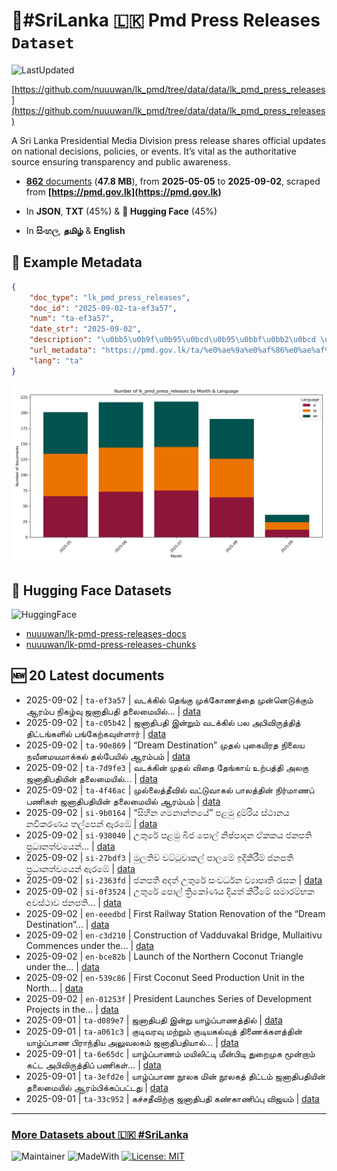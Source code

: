 # 📢#SriLanka 🇱🇰 Pmd Press Releases `Dataset`

![LastUpdated](https://img.shields.io/badge/last_updated-2025--09--21_16:50:20-green)

[https://github.com/nuuuwan/lk_pmd/tree/data/data/lk_pmd_press_releases](https://github.com/nuuuwan/lk_pmd/tree/data/data/lk_pmd_press_releases)

A Sri Lanka Presidential Media Division press release shares official updates on national decisions, policies, or events. It’s vital as the authoritative source ensuring transparency and public awareness.

- [**862** documents](https://github.com/nuuuwan/lk_pmd/tree/data/data/lk_pmd_press_releases) (**47.8 MB**), from **2025-05-05** to **2025-09-02**, scraped from **[https://pmd.gov.lk](https://pmd.gov.lk)**

- In **JSON**, **TXT** (45%) & **🤗 Hugging Face** (45%)

- In **සිංහල**, **தமிழ்** & **English**

## 📝 Example Metadata

```json
{
    "doc_type": "lk_pmd_press_releases",
    "doc_id": "2025-09-02-ta-ef3a57",
    "num": "ta-ef3a57",
    "date_str": "2025-09-02",
    "description": "\u0bb5\u0b9f\u0b95\u0bcd\u0b95\u0bbf\u0bb2\u0bcd \u0ba4\u0bc6\u0b99\u0bcd\u0b95\u0bc1 \u0bae\u0bc1\u0b95\u0bcd\u0b95\u0bcb\u0ba3\u0ba4\u0bcd\u0ba4\u0bc8 \u0bae\u0bc1\u0ba9\u0bcd\u0ba9\u0bc6\u0b9f\u0bc1\u0b95\u0bcd\u0b95\u0bc1\u0bae\u0bcd \u0b86\u0bb0\u0bae\u0bcd\u0baa \u0ba8\u0bbf\u0b95\u0bb4\u0bcd\u0bb5\u0bc1 \u0b9c\u0ba9\u0bbe\u0ba4\u0bbf\u0baa\u0ba4\u0bbf \u0ba4\u0bb2\u0bc8\u0bae\u0bc8\u0baf\u0bbf\u0bb2\u0bcd\u2026",
    "url_metadata": "https://pmd.gov.lk/ta/%e0%ae%9a%e0%af%86%e0%ae%af%e0%af%8d%e0%ae%a4%e0%ae%bf/%e0%ae%b5%e0%ae%9f%e0%ae%95%e0%af%8d%e0%ae%95%e0%ae%bf%e0%ae%b2%e0%af%8d-%e0%ae%a4%e0%af%86%e0%ae%99%e0%af%8d%e0%ae%95%e0%af%81-%e0%ae%ae%e0%af%81%e0%ae%95%e0%af%8d%e0%ae%95%e0%af%8b%e0%ae%a3%e0%ae%a4/",
    "lang": "ta"
}
```

![Chart](https://raw.githubusercontent.com/nuuuwan/lk_pmd/refs/heads/data/data/lk_pmd_press_releases/docs_by_month_and_lang.png)

## 🤗 Hugging Face Datasets

![HuggingFace](https://img.shields.io/badge/-HuggingFace-FDEE21?style=for-the-badge&logo=HuggingFace)

- [nuuuwan/lk-pmd-press-releases-docs](https://huggingface.co/datasets/nuuuwan/lk-pmd-press-releases-docs)
- [nuuuwan/lk-pmd-press-releases-chunks](https://huggingface.co/datasets/nuuuwan/lk-pmd-press-releases-chunks)

## 🆕 20 Latest documents

- 2025-09-02 | `ta-ef3a57` | வடக்கில் தெங்கு முக்கோணத்தை முன்னெடுக்கும் ஆரம்ப நிகழ்வு ஜனாதிபதி தலைமையில்… | [data](https://github.com/nuuuwan/lk_pmd/tree/data/data/lk_pmd_press_releases/2020s/2025/2025-09-02-ta-ef3a57)
- 2025-09-02 | `ta-c05b42` | ஜனாதிபதி இன்றும் வடக்கில் பல அபிவிருத்தித் திட்டங்களில் பங்கேற்கவுள்ளார் | [data](https://github.com/nuuuwan/lk_pmd/tree/data/data/lk_pmd_press_releases/2020s/2025/2025-09-02-ta-c05b42)
- 2025-09-02 | `ta-90e869` | “Dream Destination” முதல் புகையிரத நிலைய நவீனமயமாக்கல் தல்பேயில் ஆரம்பம் | [data](https://github.com/nuuuwan/lk_pmd/tree/data/data/lk_pmd_press_releases/2020s/2025/2025-09-02-ta-90e869)
- 2025-09-02 | `ta-7d9fe3` | வடக்கின் முதல் விதை தேங்காய் உற்பத்தி அலகு ஜனாதிபதியின் தலைமையில்… | [data](https://github.com/nuuuwan/lk_pmd/tree/data/data/lk_pmd_press_releases/2020s/2025/2025-09-02-ta-7d9fe3)
- 2025-09-02 | `ta-4f46ac` | முல்லைத்தீவில் வட்டுவாகல் பாலத்தின் நிர்மாணப் பணிகள் ஜனாதிபதியின் தலைமையில் ஆரம்பம் | [data](https://github.com/nuuuwan/lk_pmd/tree/data/data/lk_pmd_press_releases/2020s/2025/2025-09-02-ta-4f46ac)
- 2025-09-02 | `si-9b0164` | “සිහින ගමනාන්තයේ” පළමු දුම්රිය ස්ථානය නවීකරණය තල්පෙන් ඇරඹේ | [data](https://github.com/nuuuwan/lk_pmd/tree/data/data/lk_pmd_press_releases/2020s/2025/2025-09-02-si-9b0164)
- 2025-09-02 | `si-930040` | උතුරේ පළමු බීජ පොල් නිෂ්පාදන ඒකකය ජනපති ප්‍රධානත්වයෙන්… | [data](https://github.com/nuuuwan/lk_pmd/tree/data/data/lk_pmd_press_releases/2020s/2025/2025-09-02-si-930040)
- 2025-09-02 | `si-27bdf3` | මුලතිව් වට්ටුවාකල් පාලමේ ඉදිකිරීම් ජනපති ප්‍රධානත්වයෙන් ඇරඹේ | [data](https://github.com/nuuuwan/lk_pmd/tree/data/data/lk_pmd_press_releases/2020s/2025/2025-09-02-si-27bdf3)
- 2025-09-02 | `si-2363fd` | ජනපති අදත් උතුරේ සංවර්ධන ව්‍යාපෘති රැසක | [data](https://github.com/nuuuwan/lk_pmd/tree/data/data/lk_pmd_press_releases/2020s/2025/2025-09-02-si-2363fd)
- 2025-09-02 | `si-0f3524` | උතුරේ පොල් ත්‍රිකෝණය දියත් කිරීමේ සමාරම්භක අවස්ථාව ජනපති… | [data](https://github.com/nuuuwan/lk_pmd/tree/data/data/lk_pmd_press_releases/2020s/2025/2025-09-02-si-0f3524)
- 2025-09-02 | `en-eeedbd` | First Railway Station Renovation of the “Dream Destination”… | [data](https://github.com/nuuuwan/lk_pmd/tree/data/data/lk_pmd_press_releases/2020s/2025/2025-09-02-en-eeedbd)
- 2025-09-02 | `en-c3d210` | Construction of Vadduvakal Bridge, Mullaitivu Commences under the… | [data](https://github.com/nuuuwan/lk_pmd/tree/data/data/lk_pmd_press_releases/2020s/2025/2025-09-02-en-c3d210)
- 2025-09-02 | `en-bce82b` | Launch of the Northern Coconut Triangle under the… | [data](https://github.com/nuuuwan/lk_pmd/tree/data/data/lk_pmd_press_releases/2020s/2025/2025-09-02-en-bce82b)
- 2025-09-02 | `en-539c86` | First Coconut Seed Production Unit in the North… | [data](https://github.com/nuuuwan/lk_pmd/tree/data/data/lk_pmd_press_releases/2020s/2025/2025-09-02-en-539c86)
- 2025-09-02 | `en-01253f` | President Launches Series of Development Projects in the… | [data](https://github.com/nuuuwan/lk_pmd/tree/data/data/lk_pmd_press_releases/2020s/2025/2025-09-02-en-01253f)
- 2025-09-01 | `ta-d089e7` | ஜனாதிபதி இன்று யாழ்ப்பாணத்தில் | [data](https://github.com/nuuuwan/lk_pmd/tree/data/data/lk_pmd_press_releases/2020s/2025/2025-09-01-ta-d089e7)
- 2025-09-01 | `ta-a061c3` | குடிவரவு மற்றும் குடியகல்வுத் திணைக்களத்தின் யாழ்ப்பாண பிராந்திய அலுவலகம் ஜனாதிபதியால்… | [data](https://github.com/nuuuwan/lk_pmd/tree/data/data/lk_pmd_press_releases/2020s/2025/2025-09-01-ta-a061c3)
- 2025-09-01 | `ta-6e65dc` | யாழ்ப்பாணம் மயிலிட்டி மீன்பிடி துறைமுக மூன்றாம் கட்ட அபிவிருத்திப் பணிகள்… | [data](https://github.com/nuuuwan/lk_pmd/tree/data/data/lk_pmd_press_releases/2020s/2025/2025-09-01-ta-6e65dc)
- 2025-09-01 | `ta-3efd2e` | யாழ்ப்பாண நூலக மின் நூலகத் திட்டம் ஜனாதிபதியின் தலைமையில் ஆரம்பிக்கப்பட்டது | [data](https://github.com/nuuuwan/lk_pmd/tree/data/data/lk_pmd_press_releases/2020s/2025/2025-09-01-ta-3efd2e)
- 2025-09-01 | `ta-33c952` | கச்சதீவிற்கு ஜனாதிபதி கண்காணிப்பு விஜயம் | [data](https://github.com/nuuuwan/lk_pmd/tree/data/data/lk_pmd_press_releases/2020s/2025/2025-09-01-ta-33c952)

---

### [More Datasets about 🇱🇰 #SriLanka](https://github.com/nuuuwan/lk_datasets)

![Maintainer](https://img.shields.io/badge/maintainer-nuuuwan-red)
![MadeWith](https://img.shields.io/badge/made_with-python-blue)
[![License: MIT](https://img.shields.io/badge/License-MIT-yellow.svg)](https://opensource.org/licenses/MIT)
